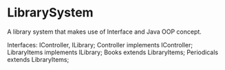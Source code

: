 # LibrarySystem
A library system that makes use of Interface and Java OOP concept. 

Interfaces: IController, ILibrary;
Controller implements IController;
LibraryItems implements ILibrary;
Books extends LibraryItems;
Periodicals extends LibraryItems;
